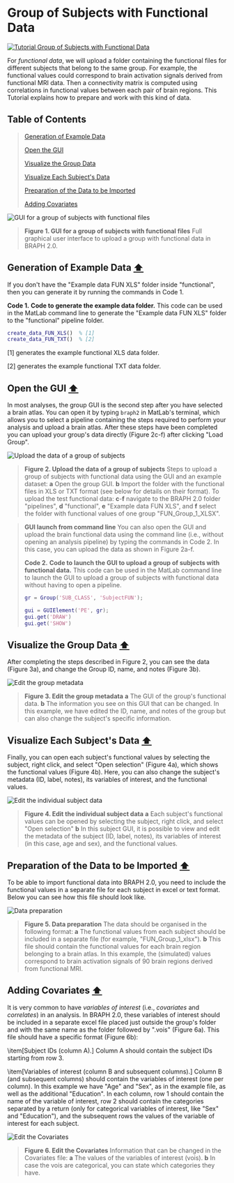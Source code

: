 # Group of Subjects with Functional Data

[![Tutorial Group of Subjects with Functional Data](https://img.shields.io/badge/PDF-Download-red?style=flat-square&logo=adobe-acrobat-reader)](tut_gr_fun.pdf)

For *functional data*, we will upload a folder containing the functional files for different subjects that belong to the same group. For example, the functional values could correspond to brain activation signals derived from functional MRI data. Then a connectivity matrix is computed using correlations in functional values between each pair of brain regions. This Tutorial explains how to prepare and work with this kind of data.


## Table of Contents
> [Generation of Example Data](#Generation-of-Example-Data)
>
> [Open the GUI](#Open-the-GUI)
>
> [Visualize the Group Data](#Visualize-the-Group-Data)
>
> [Visualize Each Subject's Data](#Visualize-Each-Subject's-Data)
>
> [Preparation of the Data to be Imported](#Preparation-of-the-Data-to-be-Imported)
>
> [Adding Covariates](#Adding-Covariates)
>


	
<img src="fig01.jpg" alt="GUI for a group of subjects with functional files">

> **Figure 1. GUI for a group of subjects with functional files**
> Full graphical user interface to upload a group with functional data in BRAPH 2.0.


## Generation of Example Data  [⬆](#Table-of-Contents)

If you don't have the "Example data FUN XLS" folder inside "functional", then you can generate it by running the commands in Code 1.

**Code 1.** **Code to generate the example data folder.**
		This code can be used in the MatLab command line to generate the "Example data FUN XLS" folder to the "functional" pipeline folder.
````matlab
create_data_FUN_XLS()  % [1]
create_data_FUN_TXT()  % [2]
````

[1] generates the example functional XLS data folder.

[2] generates the example functional TXT data folder.


## Open the GUI  [⬆](#Table-of-Contents)

In most analyses, the group GUI is the second step after you have selected a brain atlas. You can open it by typing `braph2` in MatLab's terminal, which allows you to select a pipeline containing the steps required to perform your analysis and upload a brain atlas. After these steps have been completed you can upload your group's data directly (Figure 2c-f) after clicking "Load Group". 


	
<img src="fig02.jpg" alt="Upload the data of a group of subjects">

> **Figure 2. Upload the data of a group of subjects**
> Steps to upload a group of subjects with functional data using the GUI and an example dataset: 
> 	**a** Open the group GUI.
> 	**b** Import the folder with the functional files in XLS or TXT format (see below for details on their format).
> 	To upload the test functional data:
> 	**c**-**f** navigate to the BRAPH 2.0 folder "pipelines", **d** "functional",  **e** "Example data FUN XLS", and **f** select the folder with functional values of one group "FUN_Group_1_XLSX".
	

> **GUI launch from command line**
> You can also open the GUI and upload the brain functional data using the command line (i.e., without opening an analysis pipeline) by typing the commands in Code 2. In this case, you can upload the data as shown in Figure 2a-f.
> 
> **Code 2.** **Code to launch the GUI to upload a group of subjects with functional data.**
> 		This code can be used in the MatLab command line to launch the GUI to upload a group of subjects with functional data without having to open a pipeline.
> ````matlab
> gr = Group('SUB_CLASS', 'SubjectFUN');
> 
> gui = GUIElement('PE', gr);
> gui.get('DRAW')
> gui.get('SHOW')
> ````

## Visualize the Group Data  [⬆](#Table-of-Contents)

After completing the steps described in Figure 2, you can see the data (Figure 3a), and change the Group ID, name, and notes (Figure 3b). 



<img src="fig03.jpg" alt="Edit the group metadata">

> **Figure 3. Edit the group metadata**
> **a** The GUI of the group's functional data. 
> 	**b** The information you see on this GUI that can be changed. In this example, we have edited the ID, name, and notes of the group but can also change the subject's specific information.

## Visualize Each Subject's Data  [⬆](#Table-of-Contents)

Finally, you can open each subject's functional values by selecting the subject, right click, and select "Open selection" (Figure 4a), which shows the functional values (Figure 4b). Here, you can also change the subject's metadata (ID, label, notes), its variables of interest, and the functional values.



<img src="fig04.jpg" alt="Edit the individual subject data">

> **Figure 4. Edit the individual subject data**
> **a** Each subject's functional values can be opened by selecting the subject, right click, and select "Open selection"
> 	**b** In this subject GUI, it is possible to view and edit the metadata of the subject (ID, label, notes), its variables of interest (in this case, age and sex), and the functional values.


## Preparation of the Data to be Imported  [⬆](#Table-of-Contents)

To be able to import functional data into BRAPH 2.0, you need to include the functional values in a separate file for each subject in excel or text format. Below you can see how this file should look like.



<img src="fig05.jpg" alt="Data preparation">

> **Figure 5. Data preparation**
> The data should be organised in the following format:
> 	**a** The functional values from each subject should be included in a separate file (for example, "FUN_Group_1_xlsx"). 
> 	**b** This file should contain the functional values for each brain region belonging to a brain atlas. In this example, the (simulated) values correspond to brain activation signals of 90 brain regions derived from functional MRI.

## Adding Covariates  [⬆](#Table-of-Contents)


	
It is very common to have *variables of interest* (i.e., *covariates* and *correlates*) in an analysis. In BRAPH 2.0, these variables of interest should be included in a separate excel file placed just outside the group's folder and with the same name as the folder followed by ".vois" (Figure 6a). This file should have a specific format (Figure 6b):


\item[Subject IDs (column A).]
Column A should contain the subject IDs starting from row 3.

\item[Variables of interest (column B and subsequent columns).]
Column B (and subsequent columns) should contain the variables of interest (one per column). 
In this example we have "Age" and "Sex", as in the example file, as well as the additional "Education".
In each column, row 1 should contain the name of the variable of interest, row 2 should contain the categories separated by a return (only for categorical variables of interest, like "Sex" and "Education"), and the subsequent rows the values of the variable of interest for each subject.



<img src="fig06.jpg" alt="Edit the Covariates">

> **Figure 6. Edit the Covariates**
> Information that can be changed in the Covariates file: 
> 	**a** The values of the variables of interest (vois).
> 	**b** In case the vois are categorical, you can state which categories they have.
